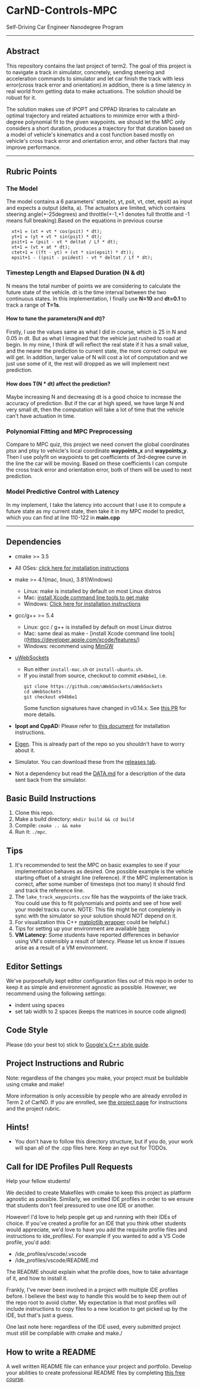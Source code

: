 # CarND-Controls-MPC
Self-Driving Car Engineer Nanodegree Program

---

## Abstract
This repository contains the last project of term2. The goal of this project is to navigate a track in simulator, concretely, sending steering and acceleration commands to simulator and let car finish the track with less error(cross track error and orientation).in addition, there is a time latency in real world from getting data to make actuations. The solution should be robust for it.

The solution makes use of IPOPT and CPPAD libraries to calculate an optimal trajectory and related actuations to minimize error with a third-degree polynomial fit to the given waypoints. we should let the MPC only considers a short duration, produces a trajectory for that duration based on a model of vehicle's kinematics and a cost function based mostly on vehicle's cross track error and orientation error, and other factors that may improve performance.

---

## Rubric Points

### The Model
The model contains a 6 parameters' state(xt, yt, psit, vt, ctet, epsit) as input and expects a output (delta, a). The actuators are limited, which contains steering angle(+-25degrees) and throttle(+-1,+1 denotes full throttle and -1 means full breaking).Based on the equations in previous course

```
  xt+1 = (xt + vt * cos(psit) * dt);
  yt+1 = (yt + vt * sin(psit) * dt);
  psit+1 = (psit - vt * deltat / Lf * dt);
  vt+1 = (vt + at * dt);
  ctet+1 = ((ft - yt) + (vt * sin(epsit) * dt));
  epsit+1 - ((psit - psidest) - vt * deltat / Lf * dt);
```

### Timestep Length and Elapsed Duration (N & dt)
N means the total number of points we are considering to calculate the future state of the vehicle. dt is the time interval between the two continuous states. In this implementation, I finally use **N=10** and **dt=0.1** to track a range of **T=1s**. 

#### How to tune the parameters(N and dt)?
Firstly, I use the values same as what I did in course, which is 25 in N and 0.05 in dt. But as what I imagined that the vehicle just rushed to road at begin. In my mine, I think df will reflect the real state if it has a small value, and the nearer the prediction to current state, the more correct output we will get. In addition, larger value of N will cost a lot of computation and we just use some of it, the rest will dropped as we will implement next prediction.

#### How does T(N * dt) affect the prediction?
Maybe increasing N and decreasing dt is a good choice to increase the accuracy of prediction. But if the car at high speed, we have large N and very small dt, then the computation will take a lot of time that the vehicle can't have actuation in time.

### Polynomial Fitting and MPC Preprocessing
Compare to MPC quiz, this project we need convert the global coordinates ptsx and ptsy to vehicle's local coordinate **waypoints_x** and **waypoints_y**. Then I use polyfit on waypoints to get coefficients of 3rd-degree curve in the line the car will be moving. Based on these coefficients I can compute the cross track error and orientation error, both of them will be used to next prediction.


### Model Predictive Control with Latency
In my implement, I take the latency into account that I use it to compute a future state as my current state, then take it in my MPC model to predict, which you can find at line 110-122 in **main.cpp**


---
## Dependencies

* cmake >= 3.5
 * All OSes: [click here for installation instructions](https://cmake.org/install/)
* make >= 4.1(mac, linux), 3.81(Windows)
  * Linux: make is installed by default on most Linux distros
  * Mac: [install Xcode command line tools to get make](https://developer.apple.com/xcode/features/)
  * Windows: [Click here for installation instructions](http://gnuwin32.sourceforge.net/packages/make.htm)
* gcc/g++ >= 5.4
  * Linux: gcc / g++ is installed by default on most Linux distros
  * Mac: same deal as make - [install Xcode command line tools]((https://developer.apple.com/xcode/features/)
  * Windows: recommend using [MinGW](http://www.mingw.org/)
* [uWebSockets](https://github.com/uWebSockets/uWebSockets)
  * Run either `install-mac.sh` or `install-ubuntu.sh`.
  * If you install from source, checkout to commit `e94b6e1`, i.e.
    ```
    git clone https://github.com/uWebSockets/uWebSockets
    cd uWebSockets
    git checkout e94b6e1
    ```
    Some function signatures have changed in v0.14.x. See [this PR](https://github.com/udacity/CarND-MPC-Project/pull/3) for more details.

* **Ipopt and CppAD:** Please refer to [this document](https://github.com/udacity/CarND-MPC-Project/blob/master/install_Ipopt_CppAD.md) for installation instructions.
* [Eigen](http://eigen.tuxfamily.org/index.php?title=Main_Page). This is already part of the repo so you shouldn't have to worry about it.
* Simulator. You can download these from the [releases tab](https://github.com/udacity/self-driving-car-sim/releases).
* Not a dependency but read the [DATA.md](./DATA.md) for a description of the data sent back from the simulator.


## Basic Build Instructions

1. Clone this repo.
2. Make a build directory: `mkdir build && cd build`
3. Compile: `cmake .. && make`
4. Run it: `./mpc`.

## Tips

1. It's recommended to test the MPC on basic examples to see if your implementation behaves as desired. One possible example
is the vehicle starting offset of a straight line (reference). If the MPC implementation is correct, after some number of timesteps
(not too many) it should find and track the reference line.
2. The `lake_track_waypoints.csv` file has the waypoints of the lake track. You could use this to fit polynomials and points and see of how well your model tracks curve. NOTE: This file might be not completely in sync with the simulator so your solution should NOT depend on it.
3. For visualization this C++ [matplotlib wrapper](https://github.com/lava/matplotlib-cpp) could be helpful.)
4.  Tips for setting up your environment are available [here](https://classroom.udacity.com/nanodegrees/nd013/parts/40f38239-66b6-46ec-ae68-03afd8a601c8/modules/0949fca6-b379-42af-a919-ee50aa304e6a/lessons/f758c44c-5e40-4e01-93b5-1a82aa4e044f/concepts/23d376c7-0195-4276-bdf0-e02f1f3c665d)
5. **VM Latency:** Some students have reported differences in behavior using VM's ostensibly a result of latency.  Please let us know if issues arise as a result of a VM environment.

## Editor Settings

We've purposefully kept editor configuration files out of this repo in order to
keep it as simple and environment agnostic as possible. However, we recommend
using the following settings:

* indent using spaces
* set tab width to 2 spaces (keeps the matrices in source code aligned)

## Code Style

Please (do your best to) stick to [Google's C++ style guide](https://google.github.io/styleguide/cppguide.html).

## Project Instructions and Rubric

Note: regardless of the changes you make, your project must be buildable using
cmake and make!

More information is only accessible by people who are already enrolled in Term 2
of CarND. If you are enrolled, see [the project page](https://classroom.udacity.com/nanodegrees/nd013/parts/40f38239-66b6-46ec-ae68-03afd8a601c8/modules/f1820894-8322-4bb3-81aa-b26b3c6dcbaf/lessons/b1ff3be0-c904-438e-aad3-2b5379f0e0c3/concepts/1a2255a0-e23c-44cf-8d41-39b8a3c8264a)
for instructions and the project rubric.

## Hints!

* You don't have to follow this directory structure, but if you do, your work
  will span all of the .cpp files here. Keep an eye out for TODOs.

## Call for IDE Profiles Pull Requests

Help your fellow students!

We decided to create Makefiles with cmake to keep this project as platform
agnostic as possible. Similarly, we omitted IDE profiles in order to we ensure
that students don't feel pressured to use one IDE or another.

However! I'd love to help people get up and running with their IDEs of choice.
If you've created a profile for an IDE that you think other students would
appreciate, we'd love to have you add the requisite profile files and
instructions to ide_profiles/. For example if you wanted to add a VS Code
profile, you'd add:

* /ide_profiles/vscode/.vscode
* /ide_profiles/vscode/README.md

The README should explain what the profile does, how to take advantage of it,
and how to install it.

Frankly, I've never been involved in a project with multiple IDE profiles
before. I believe the best way to handle this would be to keep them out of the
repo root to avoid clutter. My expectation is that most profiles will include
instructions to copy files to a new location to get picked up by the IDE, but
that's just a guess.

One last note here: regardless of the IDE used, every submitted project must
still be compilable with cmake and make./

## How to write a README
A well written README file can enhance your project and portfolio.  Develop your abilities to create professional README files by completing [this free course](https://www.udacity.com/course/writing-readmes--ud777).
